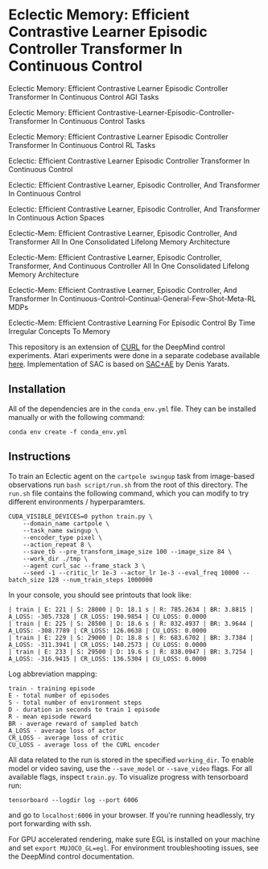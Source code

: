 # Eclectic Memory: Efficient Contrastive Learner Episodic Controller Transformer In Continuous Control 

Eclectic Memory: Efficient Contrastive Learner Episodic Controller Transformer In Continuous Control AGI Tasks

Eclectic Memory: Efficient Contrastive-Learner-Episodic-Controller-Transformer In Continuous Control Tasks

Eclectic Memory: Efficient Contrastive Learner Episodic Controller Transformer In Continuous Control RL Tasks

Eclectic: Efficient Contrastive Learner Episodic Controller Transformer In Continuous Control

Eclectic: Efficient Contrastive Learner, Episodic Controller, And Transformer In Continuous Control

Eclectic: Efficient Contrastive Learner, Episodic Controller, And Transformer In Continuous Action Spaces

Eclectic-Mem: Efficient Contrastive Learner, Episodic Controller, And Transformer All In One Consolidated Lifelong Memory Architecture

Eclectic-Mem: Efficient Contrastive Learner, Episodic Controller, Transformer, And Continuous Controller All In One Consolidated Lifelong Memory Architecture

Eclectic-Mem: Efficient Contrastive Learner, Episodic Controller, And Transformer In Continuous-Control-Continual-General-Few-Shot-Meta-RL MDPs

Eclectic-Mem: Efficient Contrastive Learning For Episodic Control By Time Irregular Concepts To Memory

This repository is an extension of [CURL](https://mishalaskin.github.io/curl/) for the DeepMind control experiments. Atari experiments were done in a separate codebase available [here](https://github.com/aravindsrinivas/curl_rainbow). Implementation of SAC is based on [SAC+AE](https://github.com/denisyarats/pytorch_sac_ae) by Denis Yarats. 

## Installation 

All of the dependencies are in the `conda_env.yml` file. They can be installed manually or with the following command:

```
conda env create -f conda_env.yml
```

## Instructions
To train an Eclectic agent on the `cartpole swingup` task from image-based observations run `bash script/run.sh` from the root of this directory. The `run.sh` file contains the following command, which you can modify to try different environments / hyperparamters.
```
CUDA_VISIBLE_DEVICES=0 python train.py \
    --domain_name cartpole \
    --task_name swingup \
    --encoder_type pixel \
    --action_repeat 8 \
    --save_tb --pre_transform_image_size 100 --image_size 84 \
    --work_dir ./tmp \
    --agent curl_sac --frame_stack 3 \
    --seed -1 --critic_lr 1e-3 --actor_lr 1e-3 --eval_freq 10000 --batch_size 128 --num_train_steps 1000000 
```

In your console, you should see printouts that look like:

```
| train | E: 221 | S: 28000 | D: 18.1 s | R: 785.2634 | BR: 3.8815 | A_LOSS: -305.7328 | CR_LOSS: 190.9854 | CU_LOSS: 0.0000
| train | E: 225 | S: 28500 | D: 18.6 s | R: 832.4937 | BR: 3.9644 | A_LOSS: -308.7789 | CR_LOSS: 126.0638 | CU_LOSS: 0.0000
| train | E: 229 | S: 29000 | D: 18.8 s | R: 683.6702 | BR: 3.7384 | A_LOSS: -311.3941 | CR_LOSS: 140.2573 | CU_LOSS: 0.0000
| train | E: 233 | S: 29500 | D: 19.6 s | R: 838.0947 | BR: 3.7254 | A_LOSS: -316.9415 | CR_LOSS: 136.5304 | CU_LOSS: 0.0000
```

Log abbreviation mapping:

```
train - training episode
E - total number of episodes 
S - total number of environment steps
D - duration in seconds to train 1 episode
R - mean episode reward
BR - average reward of sampled batch
A_LOSS - average loss of actor
CR_LOSS - average loss of critic
CU_LOSS - average loss of the CURL encoder
```

All data related to the run is stored in the specified `working_dir`. To enable model or video saving, use the `--save_model` or `--save_video` flags. For all available flags, inspect `train.py`. To visualize progress with tensorboard run:

```
tensorboard --logdir log --port 6006
```

and go to `localhost:6006` in your browser. If you're running headlessly, try port forwarding with ssh. 

For GPU accelerated rendering, make sure EGL is installed on your machine and set `export MUJOCO_GL=egl`. For environment troubleshooting issues, see the DeepMind control documentation.
